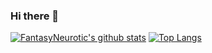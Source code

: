 ### Hi there 👋

<!--
**FantasyNeurotic/FantasyNeurotic** is a ✨ _special_ ✨ repository because its `README.md` (this file) appears on your GitHub profile.

Here are some ideas to get you started:

- 🔭 I’m currently working on ...
- 🌱 I’m currently learning ...
- 👯 I’m looking to collaborate on ...
- 🤔 I’m looking for help with ...
- 💬 Ask me about ...
- 📫 How to reach me: ...
- 😄 Pronouns: ...
- ⚡ Fun fact: ...
-->

[![FantasyNeurotic's github stats](https://github-readme-stats.vercel.app/api?username=FantasyNeurotic&show_icons=true)]()
[![Top Langs](https://github-readme-stats.vercel.app/api/top-langs/?username==FantasyNeurotic&layout=compact)]()

<!--

[![ReadMe Card](https://github-readme-stats.vercel.app/api/pin/?username=FantasyNeurotic&repo=demo-service)](https://github.com/anuraghazra/github-readme-stats)

-->
